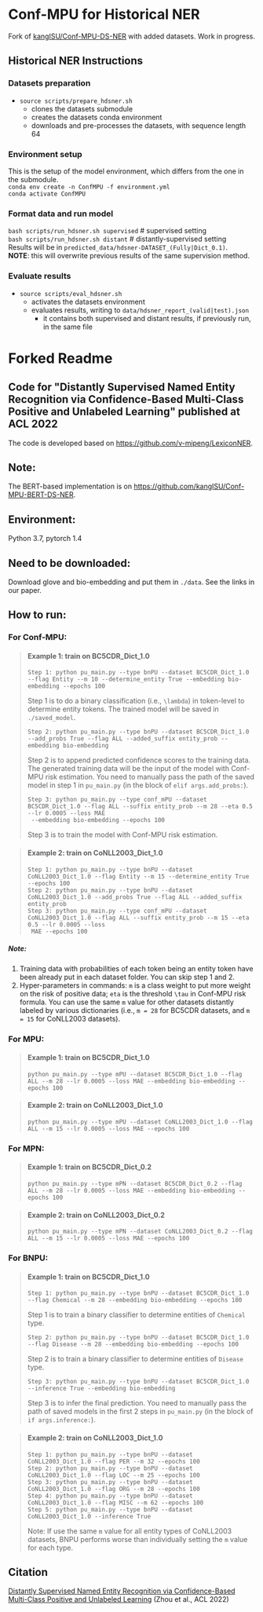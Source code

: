 # Conf-MPU for Historical NER

Fork of [kangISU/Conf-MPU-DS-NER](https://github.com/kangISU/Conf-MPU-DS-NER) with added datasets. Work in progress.

## Historical NER Instructions

### Datasets preparation
- `source scripts/prepare_hdsner.sh`
  - clones the datasets submodule
  - creates the datasets conda environment
  - downloads and pre-processes the datasets, with sequence length 64

### Environment setup
This is the setup of the model environment, which differs from the one in the submodule. \
`conda env create -n ConfMPU -f environment.yml` \
`conda activate ConfMPU`

### Format data and run model
`bash scripts/run_hdsner.sh supervised` # supervised setting \
`bash scripts/run_hdsner.sh distant` # distantly-supervised setting \
Results will be in `predicted_data/hdsner-DATASET_(Fully|Dict_0.1)`. \
**NOTE**: this will overwrite previous results of the same supervision method.

### Evaluate results
- `source scripts/eval_hdsner.sh`
  - activates the datasets environment
  - evaluates results, writing to `data/hdsner_report_(valid|test).json`
    - it contains both supervised and distant results, if previously run, in the same file

# Forked Readme

## Code for "Distantly Supervised Named Entity Recognition via Confidence-Based Multi-Class Positive and Unlabeled Learning" published at ACL 2022
The code is developed based on https://github.com/v-mipeng/LexiconNER.

## Note:
The BERT-based implementation is on https://github.com/kangISU/Conf-MPU-BERT-DS-NER.

## Environment:
Python 3.7, pytorch 1.4

## Need to be downloaded:
Download glove and bio-embedding and put them in `./data`. See the links in our paper.


## How to run:

### For Conf-MPU:

> #### Example 1: train on BC5CDR_Dict_1.0
> ```
> Step 1: python pu_main.py --type bnPU --dataset BC5CDR_Dict_1.0 --flag Entity --m 10 --determine_entity True --embedding bio-embedding --epochs 100
> ```
> Step 1 is to do a binary classification (i.e., `\lambda`) in token-level to determine entity tokens. The trained model will be saved in
> `./saved_model`.
> 
> ```
> Step 2: python pu_main.py --type bnPU --dataset BC5CDR_Dict_1.0 --add_probs True --flag ALL --added_suffix entity_prob --embedding bio-embedding
> ```
> Step 2 is to append predicted confidence scores to the training data. The generated training data will be the input of the model with Conf-MPU risk
 estimation. You need to manually pass the path of the saved model in step 1 in `pu_main.py` (in the block of `elif args.add_probs:`).
> 
> ```
> Step 3: python pu_main.py --type conf_mPU --dataset BC5CDR_Dict_1.0 --flag ALL --suffix entity_prob --m 28 --eta 0.5 --lr 0.0005 --loss MAE
>  --embedding bio-embedding --epochs 100
> ```
> Step 3 is to train the model with Conf-MPU risk estimation.


> #### Example 2: train on CoNLL2003_Dict_1.0
> ```
> Step 1: python pu_main.py --type bnPU --dataset CoNLL2003_Dict_1.0 --flag Entity --m 15 --determine_entity True --epochs 100
> Step 2: python pu_main.py --type bnPU --dataset CoNLL2003_Dict_1.0 --add_probs True --flag ALL --added_suffix entity_prob
> Step 3: python pu_main.py --type conf_mPU --dataset CoNLL2003_Dict_1.0 --flag ALL --suffix entity_prob --m 15 --eta 0.5 --lr 0.0005 --loss
>  MAE --epochs 100
> ```

##### Note:
1. Training data with probabilities of each token being an entity token have been already put in each dataset folder. You can skip step 1 and 2.
2. Hyper-parameters in commands: `m` is a class weight to put more weight on the risk of positive data; `eta` is the threshold `\tau` in Conf-MPU
 risk formula. You can use the same `m` value for other datasets distantly labeled by various dictionaries (i.e., `m = 28` for BC5CDR datasets, and
  `m = 15` for CoNLL2003 datasets).
  

### For MPU:

> #### Example 1: train on BC5CDR_Dict_1.0
> ```
> python pu_main.py --type mPU --dataset BC5CDR_Dict_1.0 --flag ALL --m 28 --lr 0.0005 --loss MAE --embedding bio-embedding --epochs 100
> ```

> #### Example 2: train on CoNLL2003_Dict_1.0
> ```
> python pu_main.py --type mPU --dataset CoNLL2003_Dict_1.0 --flag ALL --m 15 --lr 0.0005 --loss MAE --epochs 100
> ```


### For MPN:

> #### Example 1: train on BC5CDR_Dict_0.2
> ```
> python pu_main.py --type mPN --dataset BC5CDR_Dict_0.2 --flag ALL --m 28 --lr 0.0005 --loss MAE --embedding bio-embedding --epochs 100
> ```

> #### Example 2: train on CoNLL2003_Dict_0.2
> ```
> python pu_main.py --type mPN --dataset CoNLL2003_Dict_0.2 --flag ALL --m 15 --lr 0.0005 --loss MAE --epochs 100
> ```


### For BNPU:

> #### Example 1: train on BC5CDR_Dict_1.0
> ```
> Step 1: python pu_main.py --type bnPU --dataset BC5CDR_Dict_1.0 --flag Chemical --m 28 --embedding bio-embedding --epochs 100
> ```
> Step 1 is to train a binary classifier to determine entities of `Chemical` type.
> 
> ```
> Step 2: python pu_main.py --type bnPU --dataset BC5CDR_Dict_1.0 --flag Disease --m 28 --embedding bio-embedding --epochs 100
> ```
> Step 2 is to train a binary classifier to determine entities of `Disease` type.
> 
> ```
> Step 3: python pu_main.py --type bnPU --dataset BC5CDR_Dict_1.0 --inference True --embedding bio-embedding
> ```
> Step 3 is to infer the final prediction. You need to manually pass the path of saved models in the first 2 steps in `pu_main.py` (in the block of
> `if args.inference:`). 


> #### Example 2: train on CoNLL2003_Dict_1.0
> ```
> Step 1: python pu_main.py --type bnPU --dataset CoNLL2003_Dict_1.0 --flag PER --m 32 --epochs 100
> Step 2: python pu_main.py --type bnPU --dataset CoNLL2003_Dict_1.0 --flag LOC --m 25 --epochs 100
> Step 3: python pu_main.py --type bnPU --dataset CoNLL2003_Dict_1.0 --flag ORG --m 28 --epochs 100
> Step 4: python pu_main.py --type bnPU --dataset CoNLL2003_Dict_1.0 --flag MISC --m 62 --epochs 100
> Step 5: python pu_main.py --type bnPU --dataset CoNLL2003_Dict_1.0 --inference True
> ```
> Note: If use the same `m` value for all entity types of CoNLL2003 datasets, BNPU performs worse than individually setting the `m` value for each
 type.


## Citation
[Distantly Supervised Named Entity Recognition via Confidence-Based Multi-Class Positive and Unlabeled Learning](https://aclanthology.org/2022.acl-long.498) (Zhou et al., ACL 2022)
